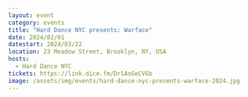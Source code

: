 ```yaml
---
layout: event
category: events
title: "Hard Dance NYC presents: Warface"
date: 2024/02/01
datestart: 2024/03/22
location: 23 Meadow Street, Brooklyn, NY, USA
hosts:
  - Hard Dance NYC
tickets: https://link.dice.fm/Dr1AsGeCVGb
image: /assets/img/events/hard-dance-nyc-presents-warface-2024.jpg
---
```

